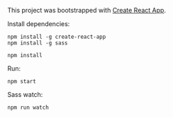 This project was bootstrapped with [Create React App](https://github.com/facebookincubator/create-react-app).


Install dependencies:
```
npm install -g create-react-app
npm install -g sass
```

```
npm install
```


Run:
```
npm start
```

Sass watch:

```
npm run watch
```